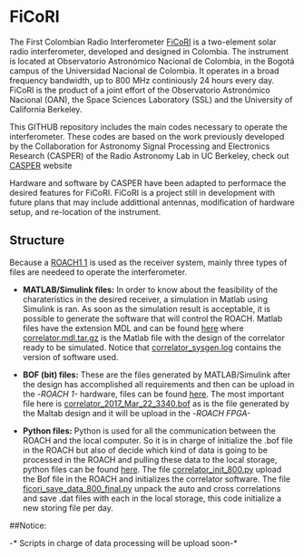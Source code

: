 # FiCoRI

The First Colombian Radio Interferometer [FiCoRI](http://ficori.org) is a two-element solar radio interferometer, developed and designed in Colombia. The instrument is located at Observatorio Astronómico Nacional de Colombia, in the Bogotá campus of the Universidad Nacional de Colombia. It operates in a broad frequency bandwidth, up to 800 MHz continiously 24 hours every day. FiCoRI is the product of a joint effort of the Observatorio Astronómico Nacional (OAN), the Space Sciences Laboratory (SSL) and the University of California Berkeley.

This GITHUB repository includes the main codes necessary to operate the interferometer. These codes are based on the work previously developed by the Collaboration for Astronomy Signal Processing and Electronics Research (CASPER) of the Radio Astronomy Lab in UC Berkeley, check out [CASPER](https://casper.berkeley.edu) website

Hardware and software by CASPER have been adapted to performace the desired features for FiCoRI. FiCoRI is a project still in development with future plans that may include addittional antennas, modification of hardware setup, and re-location of the instrument.

## Structure

Because a [ROACH1 1](https://casper.ssl.berkeley.edu/wiki/ROACH) is used as the receiver system, mainly three types of files are needeed to operate the interferometer.

* **MATLAB/Simulink files:** In order to know about the feasibility of the charateristics in the desired receiver, a simulation in Matlab using Simulink is ran. As soon as the simulation result is acceptable, it is possible to generate the software that will control the ROACH. Matlab files have the extension MDL and can be found [here](https://github.com/jcguevarag/FiCoRI/tree/master/correlator_mdl) where [correlator.mdl.tar.gz](https://github.com/jcguevarag/FiCoRI/blob/master/correlator_mdl/correlator.mdl.tar.gz) is the Matlab file with the design of the correlator ready to be simulated. Notice that [correlator_sysgen.log](https://github.com/jcguevarag/FiCoRI/blob/master/correlator_mdl/correlator_sysgen.log) contains the version of software used.

* **BOF (bit) files:** These are the files generated by MATLAB/Simulink after the design has accomplished all requirements and then can be upload in the -*ROACH 1-* hardware, files can be found [here](https://github.com/jcguevarag/FiCoRI/tree/master/bit_files). The most important file here is [correlator_2017_Mar_22_3340.bof](https://github.com/jcguevarag/FiCoRI/blob/master/bit_files/correlator_2017_Mar_22_2340.bof) as is the file generated by the Maltab design and it will be upload in the -*ROACH FPGA-*

* **Python files:** Python is used for all the communication between the ROACH and the local computer. So it is in charge of initialize the .bof file in the ROACH but also of decide which kind of data is going to be processed in the ROACH and pulling these data to the local storage, python files can be found [here](https://github.com/jcguevarag/FiCoRI/tree/master/python_roach-pc). The file [correlator_init_800.py](https://github.com/jcguevarag/FiCoRI/blob/master/python_roach-pc/correlator_init_800.py) upload the Bof file in the ROACH and initializes the correlator software. The file [ficori_save_data_800_final.py](https://github.com/jcguevarag/FiCoRI/blob/master/python_roach-pc/ficori_save_data_800_final.py) unpack the auto and cross correlations and save .dat files with each in the local storage, this code initialize a new storing file per day.


##Notice: 

-* Scripts in charge of data processing will be upload soon-*
